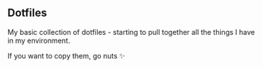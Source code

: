 ## Dotfiles

My basic collection of dotfiles - starting to pull together all the things I have in my environment. 

If you want to copy them, go nuts :sparkles:
